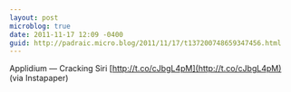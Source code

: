 ```yaml
---
layout: post
microblog: true
date: 2011-11-17 12:09 -0400
guid: http://padraic.micro.blog/2011/11/17/t137200748659347456.html
---
```

Applidium — Cracking Siri [http://t.co/cJbgL4pM](http://t.co/cJbgL4pM) (via Instapaper)
